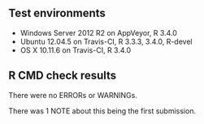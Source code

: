 ## Test environments

* Windows Server 2012 R2 on AppVeyor, R 3.4.0
* Ubuntu 12.04.5 on Travis-CI, R 3.3.3, 3.4.0, R-devel
* OS X 10.11.6 on Travis-CI, R 3.4.0

## R CMD check results

There were no ERRORs or WARNINGs.

There was 1 NOTE about this being the first submission.
